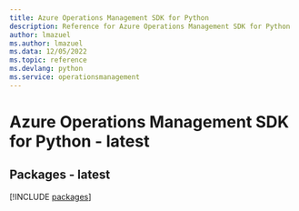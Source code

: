 ```yaml
---
title: Azure Operations Management SDK for Python
description: Reference for Azure Operations Management SDK for Python
author: lmazuel
ms.author: lmazuel
ms.data: 12/05/2022
ms.topic: reference
ms.devlang: python
ms.service: operationsmanagement
---
```

# Azure Operations Management SDK for Python - latest
## Packages - latest
[!INCLUDE [packages](operations-management-index.md)]
